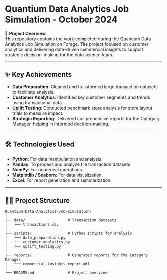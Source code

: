 # Quantium Data Analytics Job Simulation - October 2024

🎯 **Project Overview**  
This repository contains the work completed during the Quantium Data Analytics Job Simulation on Forage. The project focused on customer analytics and delivering data-driven commercial insights to support strategic decision-making for the data science team.

---

## ✨ **Key Achievements**
- **Data Preparation**: Cleaned and transformed large transaction datasets to facilitate analysis.
- **Customer Analytics**: Identified key customer segments and trends using transactional data.
- **Uplift Testing**: Conducted benchmark store analysis for store layout trials to measure impact.
- **Strategic Reporting**: Delivered comprehensive reports for the Category Manager, helping in informed decision-making.

---

## 🛠️ **Technologies Used**
- **Python**: For data manipulation and analysis.
- **Pandas**: To process and analyze the transaction datasets.
- **NumPy**: For numerical operations.
- **Matplotlib / Seaborn**: For data visualization.
- **Excel**: For report generation and summarization.

---

## 🧑‍💻 **Project Structure**

```plaintext
Quantium-Data-Analytics-Job-Simulation/
│
├── data/                   # Transaction datasets
│   └── transactions.csv
│
├── scripts/                # Python scripts for analysis
│   └── data_preparation.py
│   └── customer_analytics.py
│   └── uplift_testing.py
│
├── reports/                # Generated reports for the Category Manager
│   └── commercial_insights_report.pdf
│
└── README.md               # Project overview
